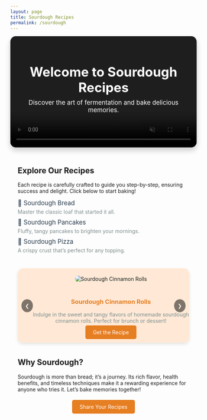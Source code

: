 ```yaml
---
layout: page
title: Sourdough Recipes
permalink: /sourdough
---
```


<!-- Video Background with Text Overlay -->
<div style="position: relative; overflow: hidden; height: 300px; border-radius: 15px; box-shadow: 0 8px 15px rgba(0, 0, 0, 0.2);">
  <!-- Background Video -->
  <video autoplay muted loop playsinline style="position: absolute; top: 0; left: 0; width: 100%; height: 100%; object-fit: cover;">
    <source src="{{ site.baseurl }}/assets/videos/loop.mp4" type="video/mp4">
    Your browser does not support the video tag.
  </video>

  <!-- Full Overlay -->
  <div style="position: absolute; top: 0; left: 0; right: 0; bottom: 0; background: rgba(0, 0, 0, 0.4); display: flex; align-items: center; justify-content: center; z-index: 1;">
    <div style="text-align: center; color: white; padding: 20px;">
      <h1 style="font-size: 2.5em; margin: 0;">Welcome to Sourdough Recipes</h1>
      <p style="font-size: 1.2em; margin-top: 10px;">Discover the art of fermentation and bake delicious memories.</p>
    </div>
  </div>
</div>

<!-- Content Section -->
<div class="container" style="padding: 20px;">
  <h2>Explore Our Recipes</h2>
  <p>Each recipe is carefully crafted to guide you step-by-step, ensuring success and delight. Click below to start baking!</p>
  
  <ul style="list-style-type: none; padding: 0;">
    <li style="margin: 10px 0;">
      <a href="{{ site.baseurl }}/sourdough-bread-post" style="text-decoration: none; color: #2c3e50; font-size: 1.2em;">
        🥖 Sourdough Bread
      </a>
      <p style="margin: 5px 0; color: #7f8c8d;">Master the classic loaf that started it all.</p>
    </li>
    <li style="margin: 10px 0;">
      <a href="{{ site.baseurl }}/sourdough-pancakes-post" style="text-decoration: none; color: #2c3e50; font-size: 1.2em;">
        🥞 Sourdough Pancakes
      </a>
      <p style="margin: 5px 0; color: #7f8c8d;">Fluffy, tangy pancakes to brighten your mornings.</p>
    </li>
    <li style="margin: 10px 0;">
      <a href="{{ site.baseurl }}/sourdough-pizza-post" style="text-decoration: none; color: #2c3e50; font-size: 1.2em;">
        🍕 Sourdough Pizza
      </a>
      <p style="margin: 5px 0; color: #7f8c8d;">A crispy crust that’s perfect for any topping.</p>
    </li>
  </ul>

  <!-- Recipe Carousel -->
  <div id="recipeCarousel" class="carousel" style="margin: 40px 0;">
    <div class="carousel-container" style="position: relative; overflow: hidden; width: 100%; max-width: 900px; margin: 0 auto; border-radius: 15px; box-shadow: 0 4px 10px rgba(0, 0, 0, 0.1);">
      <div class="carousel-slides" style="display: flex; transition: transform 0.5s ease-in-out;">
        <!-- Slide 1 -->
        <div class="carousel-slide" style="flex: 0 0 100%; text-align: center; background-color: #ffe9d6; padding: 20px;">
          <img src="{{ site.baseurl }}/assets/images/Image1.png" alt="Sourdough Cinnamon Rolls" style="max-width: 100%; border-radius: 10px; margin-bottom: 20px;">
          <h3 style="color: #e67e22;">Sourdough Cinnamon Rolls</h3>
          <p style="color: #7f8c8d;">Indulge in the sweet and tangy flavors of homemade sourdough cinnamon rolls. Perfect for brunch or dessert!</p>
          <a href="{{ site.baseurl }}/sourdough-cinnamon-rolls-post" style="padding: 10px 20px; background-color: #e67e22; color: white; text-decoration: none; border-radius: 5px;">Get the Recipe</a>
        </div>
        <!-- Slide 2 -->
        <div class="carousel-slide" style="flex: 0 0 100%; text-align: center; background-color: #f4f4f4; padding: 20px;">
          <img src="{{ site.baseurl }}/assets/images/Image2.png" alt="Sourdough Pizza" style="max-width: 100%; border-radius: 10px; margin-bottom: 20px;">
          <h3 style="color: #2c3e50;">Sourdough Pizza</h3>
          <p style="color: #7f8c8d;">A crispy crust that’s perfect for any topping. A crowd favorite for sourdough lovers!</p>
          <a href="{{ site.baseurl }}/sourdough-pizza-post" style="padding: 10px 20px; background-color: #2c3e50; color: white; text-decoration: none; border-radius: 5px;">Get the Recipe</a>
        </div>
        <!-- Slide 3 -->
        <div class="carousel-slide" style="flex: 0 0 100%; text-align: center; background-color: #ffe9d6; padding: 20px;">
          <img src="{{ site.baseurl }}/assets/images/Image3.png" alt="Sourdough Pancakes" style="max-width: 100%; border-radius: 10px; margin-bottom: 20px;">
          <h3 style="color: #e67e22;">Sourdough Pancakes</h3>
          <p style="color: #7f8c8d;">Fluffy, tangy pancakes to brighten your mornings and bring joy to your family.</p>
          <a href="{{ site.baseurl }}/sourdough-pancakes-post" style="padding: 10px 20px; background-color: #e67e22; color: white; text-decoration: none; border-radius: 5px;">Get the Recipe</a>
        </div>
      </div>
      <!-- Navigation Controls -->
      <button id="carouselPrev" style="position: absolute; top: 50%; left: 10px; transform: translateY(-50%); background-color: rgba(0, 0, 0, 0.5); color: white; border: none; border-radius: 50%; padding: 10px;">❮</button>
      <button id="carouselNext" style="position: absolute; top: 50%; right: 10px; transform: translateY(-50%); background-color: rgba(0, 0, 0, 0.5); color: white; border: none; border-radius: 50%; padding: 10px;">❯</button>
    </div>
  </div>

  <!-- Carousel Script -->
  <script>
    const slides = document.querySelector('.carousel-slides');
    const prevButton = document.getElementById('carouselPrev');
    const nextButton = document.getElementById('carouselNext');
    let currentIndex = 0;

    prevButton.addEventListener('click', () => {
      currentIndex = (currentIndex === 0) ? slides.children.length - 1 : currentIndex - 1;
      updateCarousel();
    });

    nextButton.addEventListener('click', () => {
      currentIndex = (currentIndex === slides.children.length - 1) ? 0 : currentIndex + 1;
      updateCarousel();
    });

    function updateCarousel() {
      slides.style.transform = `translateX(-${currentIndex * 100}%)`;
    }
  </script>

  <!-- Why Sourdough Section -->
  <h2>Why Sourdough?</h2>
  <p>Sourdough is more than bread; it’s a journey. Its rich flavor, health benefits, and timeless techniques make it a rewarding experience for anyone who tries it. Let’s bake memories together!</p>

  <div style="text-align: center; margin-top: 30px;">
    <a href="{{ site.baseurl }}/contact" style="padding: 10px 20px; background-color: #e67e22; color: white; text-decoration: none; border-radius: 5px;">Share Your Recipes</a>
  </div>
</div>
